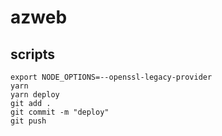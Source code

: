 # azweb
## scripts
```
export NODE_OPTIONS=--openssl-legacy-provider   
yarn
yarn deploy
git add .
git commit -m "deploy"
git push
```